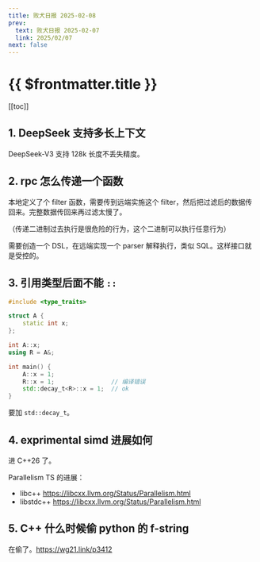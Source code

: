 ```yaml
---
title: 败犬日报 2025-02-08
prev:
  text: 败犬日报 2025-02-07
  link: 2025/02/07
next: false
---
```


# {{ $frontmatter.title }}

[[toc]]

## 1. DeepSeek 支持多长上下文

DeepSeek-V3 支持 128k 长度不丢失精度。

## 2. rpc 怎么传递一个函数

本地定义了个 filter 函数，需要传到远端实施这个 filter，然后把过滤后的数据传回来。完整数据传回来再过滤太慢了。

（传递二进制过去执行是很危险的行为，这个二进制可以执行任意行为）

需要创造一个 DSL，在远端实现一个 parser 解释执行，类似 SQL。这样接口就是受控的。

## 3. 引用类型后面不能 `::`

```cpp
#include <type_traits>

struct A {
    static int x;
};

int A::x;
using R = A&;

int main() {
    A::x = 1;
    R::x = 1;                // 编译错误
    std::decay_t<R>::x = 1;  // ok
}
```

要加 `std::decay_t`。

## 4. exprimental simd 进展如何

进 C++26 了。

Parallelism TS 的进展：

- libc++ <https://libcxx.llvm.org/Status/Parallelism.html>
- libstdc++ <https://libcxx.llvm.org/Status/Parallelism.html>

## 5. C++ 什么时候偷 python 的 f-string

在偷了。<https://wg21.link/p3412>
